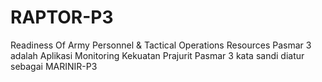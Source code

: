 # RAPTOR-P3
Readiness Of Army Personnel &amp; Tactical Operations Resources Pasmar 3 adalah Aplikasi Monitoring Kekuatan Prajurit Pasmar 3
kata sandi diatur sebagai MARINIR-P3
